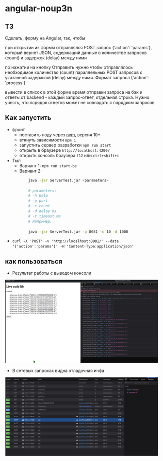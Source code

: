 # angular-noup3n

## ТЗ

Сделать, форму на Angular, так, чтобы

при открытии из формы отправлялся POST запрос {'action': 'params'}, который вернет JSON, содержащий данные о количестве запросов (count) и задержек (delay) между ними

по нажатии на кнопку Отправить нужно чтобы отправлялось необходимое количество (count) параллельных POST запросов с указанной задержкой (delay) между ними. Формат запроса {'action': 'process'}

вывести в список в этой форме время отправки запроса на бэк и ответы от backend - каждый запрос-ответ, отдельная строка. Нужно учесть, что порядок ответов может не совпадать с порядком запросов

## Как запустить

 * фронт
	* поставить ноду через [nvm](https://github.com/nvm-sh/nvm), версия 10+
	* втянуть зависимости `npm i`
	* запустить сервер разработки `npm run start`
	* открыть в браузере `http://localhost:4200/`
	* открыть консоль браузера `f12` или `ctrl+shift+i`
 * Тыл
	* Вариант 1: `npm run start-be`
	* Вариант 2:
		```bash
			java -jar ServerTest.jar <parameters>

			# parameters:
			# -h help
			# -p port
			# -c count
			# -d delay ms
			# -t timeout ms
			# Например:

			java -jar ServerTest.jar -p 8081 -c 10 -d 1000
		```
 * `curl -X 'POST' -v 'http://localhost:8081/' --data '{'action':'params'}' -H 'Content-Type:application/json'`

## как пользоваться

 * Результат работы с выводом консоли

![1](/doc/screen1.jpg)

 * В сетевых запросах видна отладочная инфа

![2](/doc/screen2.jpg)